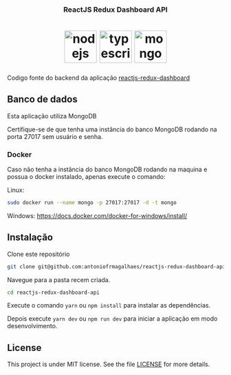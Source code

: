 



<h3 align="center">
  ReactJS Redux Dashboard API
</h3>

<h1 align="center">
    <img alt="nodejs" src="https://user-images.githubusercontent.com/49319968/100260563-f1135600-2f1f-11eb-94f6-647482c1559d.png" width="75" />
    <img alt="typescript" src="https://user-images.githubusercontent.com/49319968/98042676-56c96200-1dfa-11eb-9302-9c9f53df5610.png" width="75" />
    <img alt="mongo" src="https://user-images.githubusercontent.com/49319968/100261073-9d553c80-2f20-11eb-8f49-9ede216fc961.png" width="75" />
</h1>

<p>Codigo fonte do backend da aplicação <a href="https://github.com/antoniofrmagalhaes/reactjs-redux-dashboard" target="_blank" ref="noreferrer">reactjs-redux-dashboard</a></p>

## Banco de dados

Esta aplicação utiliza MongoDB

Certifique-se de que tenha uma instância do banco MongoDB rodando na porta 27017 sem usuário e senha.

### Docker

Caso não tenha a instância do banco MongoDB rodando na maquina e possua o docker instalado, apenas execute o comando:

Linux:
```sh
sudo docker run --name mongo -p 27017:27017 -d -t mongo
```

Windows:
https://docs.docker.com/docker-for-windows/install/


## Instalação

Clone este repositório
```sh
git clone git@github.com:antoniofrmagalhaes/reactjs-redux-dashboard-api.git
```
Navegue para a pasta recem criada.
```sh
cd reactjs-redux-dashboard-api
```
Execute o comando `yarn` ou `npm install` para instalar as dependências.

Depois execute  `yarn dev` ou `npm run dev` para iniciar a aplicação em modo desenvolvimento.

## License

This project is under MIT license. See the file [LICENSE](LICENSE.md) for more details.
